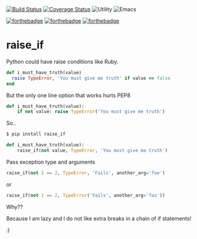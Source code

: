 [![Build
Status](https://travis-ci.org/rochacbruno/raise_if.png)](https://travis-ci.org/rochacbruno/raise_if)
[![Coverage
Status](https://coveralls.io/repos/rochacbruno/raise_if/badge.png)](https://coveralls.io/r/rochacbruno/raise_if)
![Utility](https://img.shields.io/badge/utility-0%25-lightgrey.svg)
![Emacs](https://img.shields.io/badge/built%20with-EMACs-blue.svg)

[![forthebadge](http://forthebadge.com/images/badges/built-with-love.svg)](http://forthebadge.com)
[![forthebadge](http://forthebadge.com/images/badges/gluten-free.svg)](http://forthebadge.com)
[![forthebadge](http://forthebadge.com/images/badges/built-by-developers.svg)](http://forthebadge.com)
# raise_if

Python could have raise conditions like Ruby.

```ruby
def i_must_have_truth(value)
  raise TypeError, 'You must give me truth' if value == false
end
```

But the only one line option that works hurts PEP8
```python
def i_must_have_truth(value):
    if not value: raise TypeError('You must give me truth')
```

So..

```python
$ pip install raise_if

def i_must_have_truth(value):
    raise_if(not value, TypeError, 'You must give me truth')
```

Pass exception type and arguments

```python
raise_if(not 1 == 2, TypeError, 'Fails', another_arg='foo')
```

or

```python
raise_if(not 1 == 2, TypeError('Fails', another_arg='foo'))
```

Why??

Because I am lazy and I do not like extra breaks in a chain of if statements!

:)


